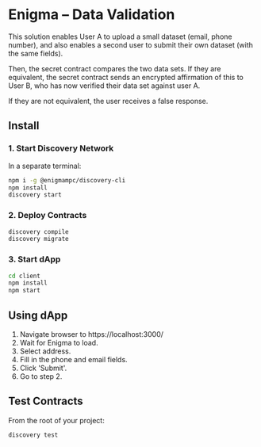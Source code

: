 # Enigma – Data Validation

This solution enables User A to upload a small dataset (email, phone number), 
and also enables a second user to submit their own dataset (with the same fields).

Then, the secret contract compares the two data sets.
If they are equivalent, the secret contract sends an encrypted affirmation of this to User B,
who has now verified their data set against user A.

If they are not equivalent, the user receives a false response.

## Install
### 1. Start Discovery Network
In a separate terminal:
```bash
npm i -g @enigmampc/discovery-cli
npm install
discovery start
```
### 2. Deploy Contracts
```bash
discovery compile
discovery migrate
```
### 3. Start dApp
```bash
cd client
npm install
npm start
```

## Using dApp
1. Navigate browser to https://localhost:3000/
2. Wait for Enigma to load.
3. Select address.
4. Fill in the phone and email fields.
5. Click 'Submit'.
6. Go to step 2.

## Test Contracts
From the root of your project:
```bash
discovery test
```
